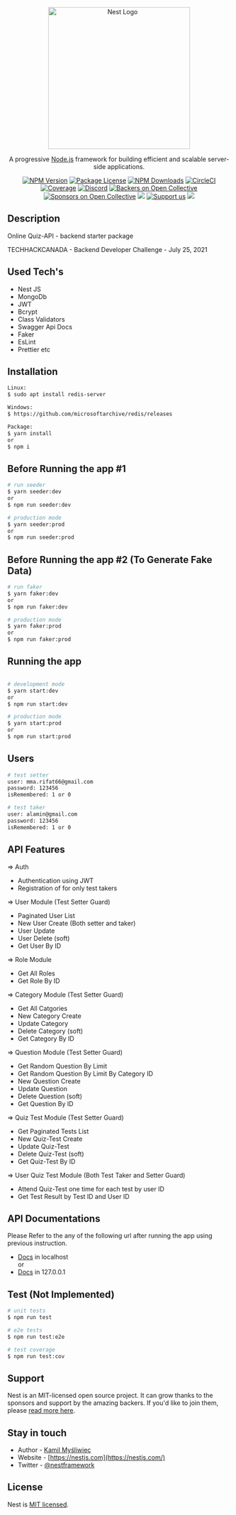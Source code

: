<p align="center">
  <a href="http://nestjs.com/" target="blank"><img src="https://nestjs.com/img/logo_text.svg" width="320" alt="Nest Logo" /></a>
</p>

[circleci-image]: https://img.shields.io/circleci/build/github/nestjs/nest/master?token=abc123def456

[circleci-url]: https://circleci.com/gh/nestjs/nest

  <p align="center">A progressive <a href="http://nodejs.org" target="_blank">Node.js</a> framework for building efficient and scalable server-side applications.</p>
    <p align="center">
<a href="https://www.npmjs.com/~nestjscore" target="_blank"><img src="https://img.shields.io/npm/v/@nestjs/core.svg" alt="NPM Version" /></a>
<a href="https://www.npmjs.com/~nestjscore" target="_blank"><img src="https://img.shields.io/npm/l/@nestjs/core.svg" alt="Package License" /></a>
<a href="https://www.npmjs.com/~nestjscore" target="_blank"><img src="https://img.shields.io/npm/dm/@nestjs/common.svg" alt="NPM Downloads" /></a>
<a href="https://circleci.com/gh/nestjs/nest" target="_blank"><img src="https://img.shields.io/circleci/build/github/nestjs/nest/master" alt="CircleCI" /></a>
<a href="https://coveralls.io/github/nestjs/nest?branch=master" target="_blank"><img src="https://coveralls.io/repos/github/nestjs/nest/badge.svg?branch=master#9" alt="Coverage" /></a>
<a href="https://discord.gg/G7Qnnhy" target="_blank"><img src="https://img.shields.io/badge/discord-online-brightgreen.svg" alt="Discord"/></a>
<a href="https://opencollective.com/nest#backer" target="_blank"><img src="https://opencollective.com/nest/backers/badge.svg" alt="Backers on Open Collective" /></a>
<a href="https://opencollective.com/nest#sponsor" target="_blank"><img src="https://opencollective.com/nest/sponsors/badge.svg" alt="Sponsors on Open Collective" /></a>
  <a href="https://paypal.me/kamilmysliwiec" target="_blank"><img src="https://img.shields.io/badge/Donate-PayPal-ff3f59.svg"/></a>
    <a href="https://opencollective.com/nest#sponsor"  target="_blank"><img src="https://img.shields.io/badge/Support%20us-Open%20Collective-41B883.svg" alt="Support us"></a>
  <a href="https://twitter.com/nestframework" target="_blank"><img src="https://img.shields.io/twitter/follow/nestframework.svg?style=social&label=Follow"></a>
</p>
  <!--[![Backers on Open Collective](https://opencollective.com/nest/backers/badge.svg)](https://opencollective.com/nest#backer)
  [![Sponsors on Open Collective](https://opencollective.com/nest/sponsors/badge.svg)](https://opencollective.com/nest#sponsor)-->

## Description

Online Quiz-API - backend starter package

TECHHACKCANADA - Backend Developer Challenge - July 25, 2021

## Used Tech's

- Nest JS
- MongoDb
- JWT
- Bcrypt
- Class Validators
- Swagger Api Docs
- Faker
- EsLint
- Prettier etc

## Installation

```bash
Linux:
$ sudo apt install redis-server

Windows:
$ https://github.com/microsoftarchive/redis/releases

Package:
$ yarn install
or
$ npm i
```

## Before Running the app #1

```bash
# run seeder
$ yarn seeder:dev
or
$ npm run seeder:dev

# production mode
$ yarn seeder:prod
or
$ npm run seeder:prod
```

## Before Running the app #2 (To Generate Fake Data)

```bash
# run faker
$ yarn faker:dev
or
$ npm run faker:dev

# production mode
$ yarn faker:prod
or
$ npm run faker:prod
```

## Running the app

```bash

# development mode
$ yarn start:dev
or
$ npm run start:dev

# production mode
$ yarn start:prod
or
$ npm run start:prod
```

## Users

```bash
# test setter
user: mma.rifat66@gmail.com
password: 123456
isRemembered: 1 or 0

# test taker
user: alamin@gmail.com
password: 123456
isRemembered: 1 or 0
```

## API Features

=> Auth

- Authentication using JWT
- Registration of for only test takers

=> User Module (Test Setter Guard)

- Paginated User List
- New User Create (Both setter and taker)
- User Update
- User Delete (soft)
- Get User By ID

=> Role Module

- Get All Roles
- Get Role By ID

=> Category Module (Test Setter Guard)

- Get All Catgories
- New Category Create
- Update Category
- Delete Category (soft)
- Get Category By ID

=> Question Module (Test Setter Guard)

- Get Random Question By Limit
- Get Random Question By Limit By Category ID
- New Question Create
- Update Question
- Delete Question (soft)
- Get Question By ID

=> Quiz Test Module (Test Setter Guard)

- Get Paginated Tests List
- New Quiz-Test Create
- Update Quiz-Test
- Delete Quiz-Test (soft)
- Get Quiz-Test By ID

=> User Quiz Test Module (Both Test Taker and Setter Guard)

- Attend Quiz-Test one time for each test by user ID
- Get Test Result by Test ID and User ID

## API Documentations

Please Refer to the any of the following url after running the app using previous instruction.

- [Docs](http://localhost:9199/quiz-api) in localhost <br> or
- [Docs](http://127.0.0.1:9199/quiz-api) in 127.0.0.1

## Test (Not Implemented)

```bash
# unit tests
$ npm run test

# e2e tests
$ npm run test:e2e

# test coverage
$ npm run test:cov
```

## Support

Nest is an MIT-licensed open source project. It can grow thanks to the sponsors and support by the amazing backers. If you'd like to join them,
please [read more here](https://docs.nestjs.com/support).

## Stay in touch

- Author - [Kamil Myśliwiec](https://kamilmysliwiec.com)
- Website - [https://nestjs.com](https://nestjs.com/)
- Twitter - [@nestframework](https://twitter.com/nestframework)

## License

Nest is [MIT licensed](LICENSE).
